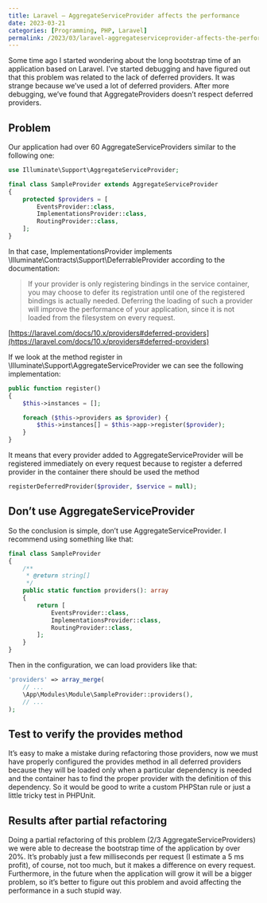 ```yaml
---
title: Laravel – AggregateServiceProvider affects the performance
date: 2023-03-21
categories: [Programming, PHP, Laravel]
permalink: /2023/03/laravel-aggregateserviceprovider-affects-the-performance/
---
```

Some time ago I started wondering about the long bootstrap time of an application based on Laravel. I’ve started debugging and have figured out that this problem was related to the lack of deferred providers. It was strange because we’ve used a lot of deferred providers. After more debugging, we’ve found that AggregateProviders doesn’t respect deferred providers.

## Problem
Our application had over 60 AggregateServiceProviders similar to the following one:
```php
use Illuminate\Support\AggregateServiceProvider;

final class SampleProvider extends AggregateServiceProvider
{
    protected $providers = [
        EventsProvider::class,
        ImplementationsProvider::class,
        RoutingProvider::class,
    ];
}
```
In that case, ImplementationsProvider implements \Illuminate\Contracts\Support\DeferrableProvider according to the documentation:

> If your provider is only registering bindings in the service container, you may choose to defer its registration 
> until one of the registered bindings is actually needed. Deferring the loading of such a provider will improve the performance of your application, since it is not loaded from the filesystem on every request.

[https://laravel.com/docs/10.x/providers#deferred-providers](https://laravel.com/docs/10.x/providers#deferred-providers)

If we look at the method register in \Illuminate\Support\AggregateServiceProvider we can see the following implementation:

```php
public function register()
{
    $this->instances = [];

    foreach ($this->providers as $provider) {
        $this->instances[] = $this->app->register($provider);
    }
}
```

It means that every provider added to AggregateServiceProvider will be registered immediately on every request because to register a deferred provider in the container there should be used the method
```php
registerDeferredProvider($provider, $service = null);
```

## Don’t use AggregateServiceProvider
So the conclusion is simple, don’t use AggregateServiceProvider. I recommend using something like that:

```php
final class SampleProvider
{
    /**
     * @return string[]
     */
    public static function providers(): array
    {
        return [
            EventsProvider::class,
            ImplementationsProvider::class,
            RoutingProvider::class,
        ];
    }
}
```

Then in the configuration, we can load providers like that:

```php
'providers' => array_merge(
    // ...
    \App\Modules\Module\SampleProvider::providers(),
    // ...
);
```

## Test to verify the provides method
It’s easy to make a mistake during refactoring those providers, now we must have properly configured the provides method in all deferred providers because they will be loaded only when a particular dependency is needed and the container has to find the proper provider with the definition of this dependency. So it would be good to write a custom PHPStan rule or just a little tricky test in PHPUnit.

## Results after partial refactoring
Doing a partial refactoring of this problem (2/3 AggregateServiceProviders) we were able to decrease the bootstrap time of the application by over 20%. It’s probably just a few milliseconds per request (I estimate a 5 ms profit), of course, not too much, but it makes a difference on every request. Furthermore, in the future when the application will grow it will be a bigger problem, so it’s better to figure out this problem and avoid affecting the performance in a such stupid way.
